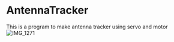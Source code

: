 # AntennaTracker

This is a program to make antenna tracker using servo and motor
![IMG_1271](https://user-images.githubusercontent.com/97512275/173017501-dd6eccc7-2a06-4a4c-832c-804a62a841d6.jpg)
